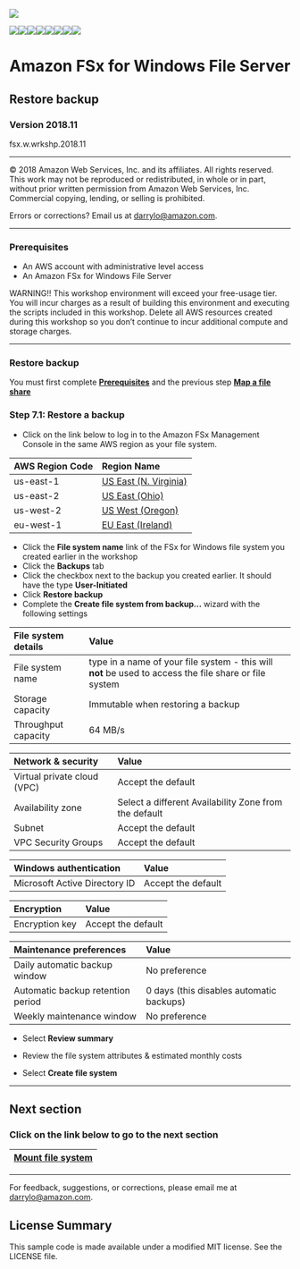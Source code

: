 ![](https://s3.amazonaws.com/aws-us-east-1/tutorial/AWS_logo_PMS_300x180.png)

![](https://s3.amazonaws.com/aws-us-east-1/tutorial/100x100_benefit_available.png)![](https://s3.amazonaws.com/aws-us-east-1/tutorial/100x100_benefit_ingergration.png)![](https://s3.amazonaws.com/aws-us-east-1/tutorial/100x100_benefit_ecryption-lock.png)![](https://s3.amazonaws.com/aws-us-east-1/tutorial/100x100_benefit_fully-managed.png)![](https://s3.amazonaws.com/aws-us-east-1/tutorial/100x100_benefit_lowcost-affordable.png)![](https://s3.amazonaws.com/aws-us-east-1/tutorial/100x100_benefit_performance.png)![](https://s3.amazonaws.com/aws-us-east-1/tutorial/100x100_benefit_scalable.png)![](https://s3.amazonaws.com/aws-us-east-1/tutorial/100x100_benefit_storage.png)

# **Amazon FSx for Windows File Server**

## Restore backup

### Version 2018.11

fsx.w.wrkshp.2018.11

---

© 2018 Amazon Web Services, Inc. and its affiliates. All rights reserved. This work may not be  reproduced or redistributed, in whole or in part, without prior written permission from Amazon Web Services, Inc. Commercial copying, lending, or selling is prohibited.

Errors or corrections? Email us at [darrylo@amazon.com](mailto:darrylo@amazon.com).

---
### Prerequisites

* An AWS account with administrative level access
* An Amazon FSx for Windows File Server

WARNING!! This workshop environment will exceed your free-usage tier. You will incur charges as a result of building this environment and executing the scripts included in this workshop. Delete all AWS resources created during this workshop so you don’t continue to incur additional compute and storage charges.

---

### Restore backup

You must first complete [**Prerequisites**](../0-prerequisites) and the previous step [**Map a file share**](../4-create-new-shares)

### Step 7.1: Restore a backup

- Click on the link below to log in to the Amazon FSx Management Console in the same AWS region as your file system. 

| AWS Region Code | Region Name |
| :--- | :--- 
| us-east-1 | [US East (N. Virginia)](https://console.aws.amazon.com/fsx/home?region=us-east-1#file-systems) |
| us-east-2 | [US East (Ohio)](https://console.aws.amazon.com/fsx/home?region=us-east-2#file-systems) |
| us-west-2 | [US West (Oregon)](https://console.aws.amazon.com/fsx/home?region=us-west-2#file-systems) |
| eu-west-1 | [EU East (Ireland)](https://console.aws.amazon.com/fsx/home?region=eu-west-1#file-systems) |

- Click the **File system name** link of the FSx for Windows file system you created earlier in the workshop
- Click the **Backups** tab
- Click the checkbox next to the backup you created earlier. It should have the type **User-Initiated**
- Click **Restore backup**
- Complete the **Create file system from backup...** wizard with the following settings

| File system details | Value |
| :--- | :--- 
| File system name | type in a name of your file system - this will **not** be used to access the file share or file system |
| Storage capacity | Immutable when restoring a backup |
| Throughput capacity | 64 MB/s |


| Network & security | Value |
| :--- | :--- 
| Virtual private cloud (VPC) | Accept the default |
| Availability zone | Select a different Availability Zone from the default |
| Subnet | Accept the default |
| VPC Security Groups | Accept the default |


| Windows authentication | Value |
| :--- | :--- 
| Microsoft Active Directory ID | Accept the default |


| Encryption | Value |
| :--- | :--- 
| Encryption key | Accept the default |


| Maintenance preferences | Value |
| :--- | :--- 
| Daily automatic backup window | No preference |
| Automatic backup retention period | 0 days (this disables automatic backups) |
| Weekly maintenance window | No preference |


- Select **Review summary**

- Review the file system attributes & estimated monthly costs

- Select **Create file system**

---
## Next section
### Click on the link below to go to the next section

| [**Mount file system**](../6-mount-file-system) |
| :---
---

For feedback, suggestions, or corrections, please email me at [darrylo@amazon.com](mailto:darrylo@amazon.com).

## License Summary

This sample code is made available under a modified MIT license. See the LICENSE file.



